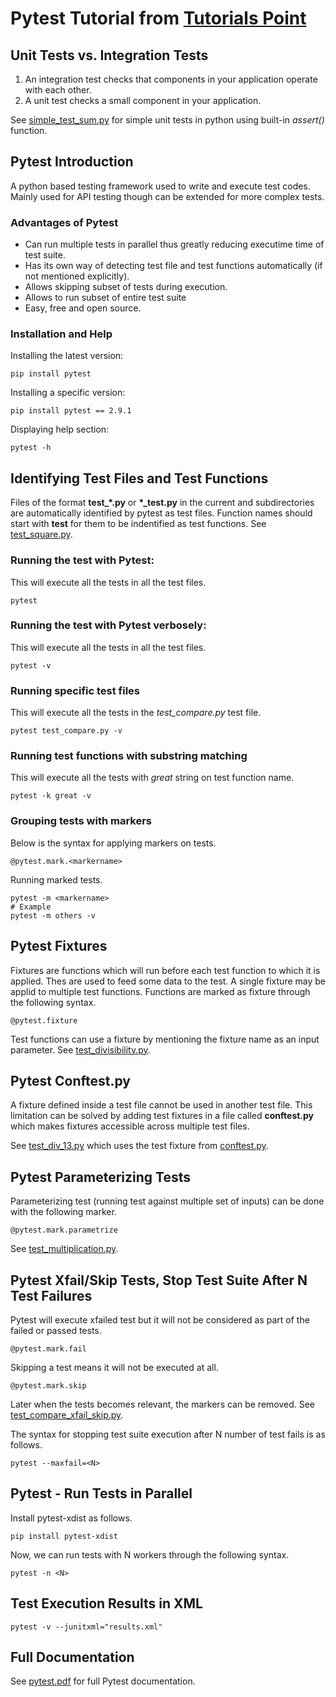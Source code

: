 
# Pytest Tutorial from [Tutorials Point](https://www.tutorialspoint.com/pytest/pytest_introduction.htm)

## Unit Tests vs. Integration Tests
1. An integration test checks that components in your application operate with each other.
2. A unit test checks a small component in your application.

See [simple_test_sum.py](./sample-tests/simple_test_sum.py) for simple unit tests in python using built-in *assert()* function.

## Pytest Introduction
A python based testing framework used to write and execute test codes. Mainly used for API testing
though can be extended for more complex tests.

### Advantages of Pytest
* Can run multiple tests in parallel thus greatly reducing executime time of test suite.
* Has its own way of detecting test file and test functions automatically (if not mentioned explicitly).
* Allows skipping subset of tests  during execution.
* Allows to run subset of entire test suite
* Easy, free and open source.

### Installation and Help
Installing the latest version:
```
pip install pytest
```

Installing a specific version:
```
pip install pytest == 2.9.1
```

Displaying help section:
```
pytest -h
```

## Identifying Test Files and Test Functions
Files of the format **test_*.py** or **\*_test.py** in the current and subdirectories are automatically
identified by pytest as test files. Function names should start with **test** for them to be indentified
as test functions. See [test_square.py](./sample-tests/test_square.py).

### Running the test with Pytest:
This will execute all the tests in all the test files.
```
pytest
```

### Running the test with Pytest verbosely:
This will execute all the tests in all the test files.
```
pytest -v
```

### Running specific test files
This will execute all the tests in the *test_compare.py* test file.
```
pytest test_compare.py -v
```

### Running test functions with substring matching
This will execute all the tests with *great* string on test function name.
```
pytest -k great -v
```

### Grouping tests with markers
Below is the syntax for applying markers on tests.
```
@pytest.mark.<markername>
```

Running marked tests.
```
pytest -m <markername>
# Example
pytest -m others -v
```

## Pytest Fixtures
Fixtures are functions which will run before each test function to which it is applied. Thes are used to feed
some data to the test. A single fixture may be applid to multiple test functions. Functions are marked
as fixture through the following syntax.
```
@pytest.fixture
```

Test functions can use a fixture by mentioning the fixture name as an input parameter.
See [test_divisibility.py](./sample-tests/test_divisibility.py).

## Pytest Conftest.py
A fixture defined inside a test file cannot be used in another test file. This limitation can be solved
by adding test fixtures in a file called **conftest.py** which makes fixtures accessible across
multiple test files.

See [test_div_13.py](./sample-tests/test_div_13.py) which uses the test fixture from [conftest.py](./sample-tests/conftest.py).

## Pytest Parameterizing Tests
Parameterizing test (running test against multiple set of inputs) can be done with the following marker.
```
@pytest.mark.parametrize
```

See [test_multiplication.py](./sample-tests/test_multiplication.py).

## Pytest Xfail/Skip Tests, Stop Test Suite After N Test Failures
Pytest will execute xfailed test but it will not be considered as part of the failed or passed tests.
```
@pytest.mark.fail
```

Skipping a test means it will not be executed at all.
```
@pytest.mark.skip
```

Later when the tests becomes relevant, the markers can be removed.
See [test_compare_xfail_skip.py](./sample-tests/test_compare_xfail_skip.py).

The syntax for stopping test suite execution after N number of test fails is as follows.
```
pytest --maxfail=<N>
```

## Pytest - Run Tests in Parallel
Install pytest-xdist as follows.
```
pip install pytest-xdist
```

Now, we can run tests with N workers through the following syntax.
```
pytest -n <N>
```

## Test Execution Results in XML
```
pytest -v --junitxml="results.xml"
```

## Full Documentation
See [pytest.pdf](./docs/pytest.pdf) for full Pytest documentation.
